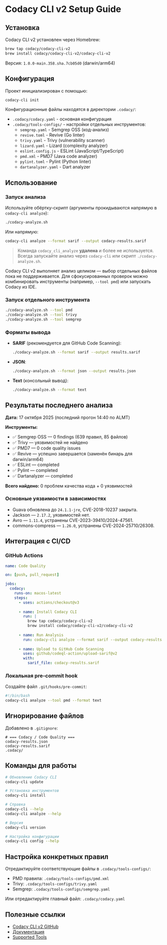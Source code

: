 # Codacy CLI v2 Setup Guide

## Установка

Codacy CLI v2 установлен через Homebrew:

```bash
brew tap codacy/codacy-cli-v2
brew install codacy/codacy-cli-v2/codacy-cli-v2
```

Версия: `1.0.0-main.358.sha.7cb05d0` (darwin/arm64)

## Конфигурация

Проект инициализирован с помощью:

```bash
codacy-cli init
```

Конфигурационные файлы находятся в директории `.codacy/`:

- `.codacy/codacy.yaml` - основная конфигурация
- `.codacy/tools-configs/` - настройки отдельных инструментов:
  - `semgrep.yaml` - Semgrep OSS (код-анализ)
  - `revive.toml` - Revive (Go linter)
  - `trivy.yaml` - Trivy (vulnerability scanner)
  - `lizard.yaml` - Lizard (complexity analyzer)
  - `eslint.config.js` - ESLint (JavaScript/TypeScript)
  - `pmd.xml` - PMD7 (Java code analyzer)
  - `pylint.toml` - Pylint (Python linter)
  - `dartanalyzer.yaml` - Dart analyzer

## Использование

### Запуск анализа

Используйте обёртку-скрипт (аргументы прокидываются напрямую в `codacy-cli analyze`):

```bash
./codacy-analyze.sh
```

Или напрямую:

```bash
codacy-cli analyze --format sarif --output codacy-results.sarif
```

> Команда `codacy_cli_analyze` **удалена** и более не используется. Всегда запускайте анализ через `codacy-cli` или скрипт `./codacy-analyze.sh`.

Codacy CLI v2 выполняет анализ целиком — выбор отдельных файлов пока не поддерживается. Для сфокусированных проверок можно комбинировать инструменты (например, `--tool pmd`) или запускать Codacy из IDE.

### Запуск отдельного инструмента

```bash
./codacy-analyze.sh --tool pmd
./codacy-analyze.sh --tool trivy
./codacy-analyze.sh --tool semgrep
```

### Форматы вывода

- **SARIF** (рекомендуется для GitHub Code Scanning):
  ```bash
  ./codacy-analyze.sh --format sarif --output results.sarif
  ```

- **JSON**:
  ```bash
  ./codacy-analyze.sh --format json --output results.json
  ```

- **Text** (консольный вывод):
  ```bash
  ./codacy-analyze.sh --format text
  ```

## Результаты последнего анализа

**Дата:** 17 октября 2025 (последний прогон 14:40 по ALMT)

**Инструменты:**
- ✅ Semgrep OSS — 0 findings (639 правил, 85 файлов)
- ✅ Trivy — уязвимостей не найдено
- ✅ PMD7 — 0 code quality issues
- ✅ Revive — успешно завершается (заменён бинарь для darwin/arm64)
- ✅ ESLint — completed
- ✅ Pylint — completed
- ✅ Dartanalyzer — completed

**Всего найдено:** 0 проблем качества кода + 0 уязвимостей

### Основные уязвимости в зависимостях

- Guava обновлена до `24.1.1-jre`, CVE-2018-10237 закрыта.
- Jackson — `2.17.2`, уязвимостей нет.
- Avro — `1.11.4`, устранены CVE-2023-39410/2024-47561.
- commons-compress — `1.26.0`, устранены CVE-2024-25710/26308.

## Интеграция с CI/CD

### GitHub Actions

```yaml
name: Code Quality

on: [push, pull_request]

jobs:
  codacy:
    runs-on: macos-latest
    steps:
      - uses: actions/checkout@v3
      
      - name: Install Codacy CLI
        run: |
          brew tap codacy/codacy-cli-v2
          brew install codacy/codacy-cli-v2/codacy-cli-v2
      
      - name: Run Analysis
        run: codacy-cli analyze --format sarif --output codacy-results.sarif
      
      - name: Upload to GitHub Code Scanning
        uses: github/codeql-action/upload-sarif@v2
        with:
          sarif_file: codacy-results.sarif
```

### Локальная pre-commit hook

Создайте файл `.git/hooks/pre-commit`:

```bash
#!/bin/bash
codacy-cli analyze --tool pmd --format text
```

## Игнорирование файлов

Добавлено в `.gitignore`:

```
# === Codacy / Code Quality ===
codacy-results.json
codacy-results.sarif
.codacy/
```

## Команды для работы

```bash
# Обновление Codacy CLI
codacy-cli update

# Установка инструментов
codacy-cli install

# Справка
codacy-cli --help
codacy-cli analyze --help

# Версия
codacy-cli version

# Настройка конфигурации
codacy-cli config --help
```

## Настройка конкретных правил

Отредактируйте соответствующие файлы в `.codacy/tools-configs/`:

- PMD правила: `.codacy/tools-configs/pmd.xml`
- Trivy: `.codacy/tools-configs/trivy.yaml`
- Semgrep: `.codacy/tools-configs/semgrep.yaml`

Или отредактируйте главный файл: `.codacy/codacy.yaml`

## Полезные ссылки

- [Codacy CLI v2 GitHub](https://github.com/codacy/codacy-cli-v2)
- [Документация](https://docs.codacy.com/getting-started/codacy-cli/)
- [Supported Tools](https://docs.codacy.com/getting-started/supported-languages-and-tools/)
